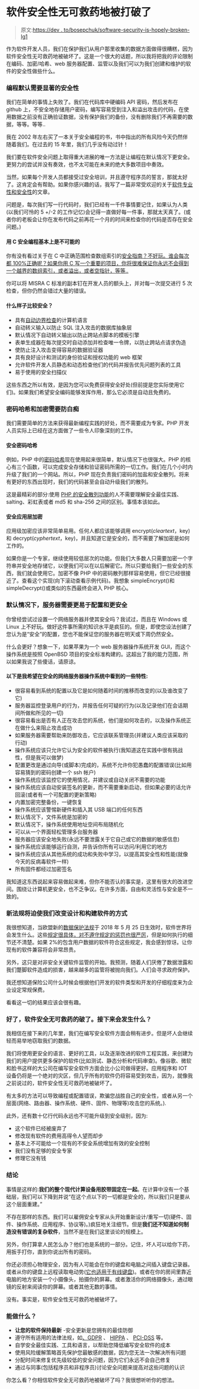 # 软件安全性无可救药地被打破了

> 原文:[https://dev . to/bosepchuk/software-security-is-hopely-broken-lg1](https://dev.to/bosepchuk/software-security-is-hopelessly-broken-lg1)

作为软件开发人员，我们在保护我们从用户那里收集的数据方面做得很糟糕，因为软件安全性无可救药地被破坏了。这是一个很大的话题，所以我将把我的评论限制在编码、加密/哈希、web 服务器配置、监管以及我们可以为我们创建和维护的软件的安全性做些什么。

### [](#programming-needs-to-be-significantly-safer-by-default)编程默认需要显著的安全性

我们在简单的事情上失败了。我们在代码库中硬编码 API 密码，然后发布在 github 上，不安全地存储用户密码，编写容易受到注入和溢出攻击的代码，在使用数据之前没有正确验证数据，没有保护我们的备份，没有删除我们不再需要的数据，等等。等等..

我在 2002 年左右买了一本关于安全编程的书，书中指出的所有风险今天仍然伴随着我们。在过去的 15 年里，我们几乎没有动过针！

我们要在软件安全问题上取得重大进展的唯一方法是让编程在默认情况下更安全。更努力的尝试并没有奏效，也不太可能在未来的绝大多数项目中奏效。

当然，如果每个开发人员都接受过安全培训，并且遵守程序员的誓言，那就太好了。这肯定会有帮助。如果你感兴趣的话，我写了一篇非常受欢迎的关于[软件专业性和安全性](https://smallbusinessprogramming.com/great-power-comes-great-responsibility/)的文章。

问题是，每次我们写一行代码时，我们已经有一千件事情要记住，如果认为人类(以我们可怜的 5 +/-2 的工作记忆)会记得一直做好每一件事，那就太天真了。(或者你的老板会让你在发布代码之前再花一个月的时间来检查你的代码是否存在安全问题。)

#### [](#secure-programming-in-c-is-basically-impossible)用 C 安全编程基本上是不可能的

你有没有看过关于在 C 中正确范围检查数组索引的[安全指南？不好玩。谁会每次都 100%正确呢？如果你用 C 写一个重要的项目，你将很难保证你永远不会得到一个越界的数组索引，或者溢出，或者空指针，等等..](https://www.us-cert.gov/bsi/articles/knowledge/coding-practices/range-checking)

你可以将 MISRA C 标准的副本钉在开发人员的额头上，并对每一次提交进行 5 次检查，但你仍然会错过大量的错误。

#### [](#whats-safer-look-like)什么样子比较安全？

*   具有[自动边界检查](https://en.wikipedia.org/wiki/Bounds_checking)的计算机语言
*   自动转义输入以防止 SQL 注入攻击的数据库抽象层
*   默认情况下自动转义输出以防止跨站点脚本的模板引擎
*   表单生成器在每次提交时自动添加并检查唯一令牌，以防止跨站点请求伪造
*   使防止注入攻击变得容易的数据验证器
*   具有良好设计和测试的身份验证和授权功能的 web 框架
*   允许软件开发人员静态和动态检查他们的代码并报告优先问题列表的工具
*   易于使用的安全扫描仪

这些东西之所以有效，是因为您可以免费获得安全好处(但前提是您实际使用它们)。如果我们希望安全编码能够发挥作用，那么它必须是自动且免费的。

### [](#password-hashing-and-encryption-need-to-be-idiotproof)密码哈希和加密需要防白痴

我们需要简单的方法来获得最新编程实践的好处，而不需要成为专家。PHP 开发人员实际上已经在这方面做了一些令人印象深刻的工作。

#### [](#secure-password-hashing)安全密码哈希

例如，PHP 中的[密码哈希](https://secure.php.net/manual/en/ref.password.php)现在使用起来很简单，默认情况下也很强大。PHP 的核心有三个函数，可以完成安全存储和验证密码所需的一切工作。我们在几个小时内升级了我们的一个网站。所以，PHP 现在负责我们密码的加盐和安全散列。将来有更好的东西出现时，我们的代码甚至会自动升级我们的散列。

这是最精彩的部分:使用 [PHP 的安全散列功能](https://paragonie.com/blog/2017/12/2018-guide-building-secure-php-software#secure-php-passwords)的人不需要理解安全最佳实践、salting、彩虹表或者 md5 和 sha-256 之间的区别。事情本该如此。

#### [](#secure-application-level-encryption)安全应用层加密

应用级加密应该非常简单易用。任何人都应该能够调用 encrypt($cleartext，$key)和 decrypt($cyphertext，$key)，并且知道它是安全的，而不需要了解加密是如何工作的。

如果你是一个专家，继续使用较低层次的功能。但我们大多数人只需要加密一个字符串并安全地存储它，以便我们可以在以后解密它。所以只要给我们一些安全的东西，我们就会使用它。加密不像 PHP 中的密码散列那样容易使用，但它已经很接近了。查看这个实现(向下滚动查看示例代码)。我想象 simpleEncrypt()和 simpleDecrypt()或类似的东西最终会进入 PHP 核心。

### [](#servers-need-to-be-easier-to-configure-and-more-secure-by-default)默认情况下，服务器需要更易于配置和更安全

你曾经尝试过设置一个网络服务器并使其安全吗？我试过，而且在 Windows 或 Linux 上不好玩。做好这件事所需的知识水平是疯狂的。但是，即使您设法创建了您认为是“安全”的配置，您也不能保证您的服务器在明天或下周仍然安全。

什么会更好？想象一下，如果苹果为一个 web 服务器操作系统开发 GUI，而这个操作系统是按照 OpenBSD 项目的安全标准构建的。这超出了我的能力范围，所以如果我说了些傻话，请原谅。

#### [](#here-are-some-features-id-like-to-see-in-a-secure-web-server-os)以下是我希望在安全的网络服务器操作系统中看到的一些特性:

*   很容易看到系统的配置以及它是如何随着时间的推移而改变的(以及谁改变了它)
*   服务器监控登录用户的行为，并报告任何可疑的行为(以及记录他们在会话期间所做和所见的一切)
*   很容易看出是否有人正在攻击您的系统，他们是如何攻击的，以及操作系统正在做什么来阻止攻击成功
*   如果服务器需要帮助来防御攻击，它应该联系管理员(并建议人类应该采取的行动)
*   操作系统应该只允许它认为安全的软件被执行(我知道这在实践中很有挑战性，但是我可以做梦)
*   配置更改是通过向导(或脚本)完成的，系统不允许你犯愚蠢的配置错误(比如用容易猜到的密码创建一个 ssh 帐户)
*   操作系统应该监控它的使用情况，并建议或自动关闭不需要的功能
*   操作系统应该自动安装签名的更新，而不需要重新启动，但如果必要的话允许回滚(或者有一个可配置的更新策略)
*   内置加密完整备份，一键恢复
*   操作系统应该警惕新硬件和插入其 USB 端口的任何东西
*   默认情况下，文件系统是加密的
*   默认情况下，操作系统使用地址空间布局随机化
*   可以从一个界面轻松管理多台服务器
*   服务器应该安全地失败(永远不要泄露关于它自己或它的数据的敏感信息)
*   操作系统应该能够运行自测，并告诉你所有可以访问/利用它的地方
*   操作系统应该从其他系统的成功和失败中学习，以提高其安全性和性能(就像今天的反病毒软件一样)
*   所有固件都经过加密签名

我知道这东西说起来容易做起来难，但你不能否认的事实是，这里有很大的改进空间。围绕让计算机更安全，也不乏争议。在许多方面，自由和灵活性与安全是不一致的。

### 新法规将迫使我们改变设计和构建软件的方式

我很想知道，当欧盟新的[数据保护法规](https://en.wikipedia.org/wiki/General_Data_Protection_Regulation)于 2018 年 5 月 25 日生效时，软件世界将会发生什么。这些[规定很具体，对不遵守规定的惩罚也很严厉](https://www.infoq.com/articles/gdpr-for-software-devs)，但是如何执行的细节还不清楚。如果 2%的包含用户数据的软件符合这些规定，我会感到惊讶。让你现有的软件兼容将会非常昂贵。

另外，这只是对非安全关键软件监管的开始。我预测，随着人们厌倦了数据泄露和我们蹩脚软件造成的损害，越来越多的监管将被抛向我们。人们会寻求政府保护。

我还想知道保险公司什么时候会根据他们开发的软件类型和开发的仔细程度来为企业设定常规保费。

看看这一切的结果应该会很有趣。

### [](#okay-software-security-is-hopelessly-broken-what-happens-next)好了，软件安全无可救药的破了。接下来会发生什么？

我相信在接下来的几年里，我们在编写安全软件方面会稍有进步。但是坏人会继续轻而易举地窃取我们的数据。

我们将使用更安全的语言、更好的工具，以及逐渐改进的软件工程实践，来创建为我们的用户提供更多保护的软件(比如测试、静态分析和代码审查)。像谷歌、微软和脸书这样的大公司在编写安全软件方面会比小公司做得更好。应用程序和 IOT 设备仍将是一个绝对的灾区，但几乎所有的软件仍将容易受到攻击，因为，就像我之前说过的，软件安全性无可救药地被破坏了。

有太多的方法可以导致编程或配置错误，欺骗您战胜自己的安全性，或者从另一个层面(网络、路由器、操作系统、硬件、固件、物理等)攻击您的系统。).

此外，还有数十亿行代码永远也不可能升级到安全级别，因为:

*   这个软件已经被废弃了
*   修改现有软件的费用高得令人望而却步
*   基本上不可能给一个现有的不安全系统增加有效的安全控制
*   我们没有足够的安全专家
*   修理它没有钱

### [](#conclusion)结论

事情是这样的:**我们的整个现代计算设备用胶带固定在一起**。在计算中没有一个基础层，我们可以下降到并说“在这个点以下的一切都是安全的，所以我们只是要从这个层面重建。”

不存在那样的东西。我们可以雇佣安全专家从头开始重新设计/重写一切(硬件、固件、操作系统、应用程序、协议等)。)疯狂地关注细节。但是**我们还不知道如何制造没有错误的复杂软件**，当然不是在我们这里谈论的规模上。

另外，你打算拿人民怎么办？他们也是系统的一部分。记住，坏人可以给你下药，用扳手打你，直到你说出所有的密码。

你还必须担心物理安全，因为有人可能会在你的键盘和电脑之间插入键盘记录器。或者从你的键盘上远程读取电动势([它也适用于有线键盘](http://www.zdnet.com/article/researchers-hack-wired-keyboards-hijack-keystrokes/))。或者在你的房间里靠近电脑的地方安装一个小摄像头，拍摄你的屏幕。或者激活你的网络摄像头，通过眼镜的反射来阅读你的屏幕。或者其他无数的事情。

没有。事实是，软件安全性无可救药地被破坏了。

### [](#what-can-you-do)能做什么？

*   **让您的软件保持最新** -安全更新是您拥有的最佳防御
*   遵守所有适用的法律法规，如[、GDPR](https://en.wikipedia.org/wiki/General_Data_Protection_Regulation) 、 [HIPPA](https://en.wikipedia.org/wiki/Health_Insurance_Portability_and_Accountability_Act) 、 [PCI-DSS](https://en.wikipedia.org/wiki/Payment_Card_Industry_Data_Security_Standard) 等。
*   自学安全最佳实践、工具和语言，以帮助您降低编写安全软件的成本
*   使用风险缓解策略首先保护您最敏感的数据，因为您无法一次解决所有问题
*   分配时间来修复优先级较低的安全问题，因为它们永远不会自己修复
*   通过与同事(包括程序员和非程序员)讨论安全问题来提高对这些问题的认识

你怎么看？你相信软件安全无可救药地被破坏了吗？我很想听听你的想法。